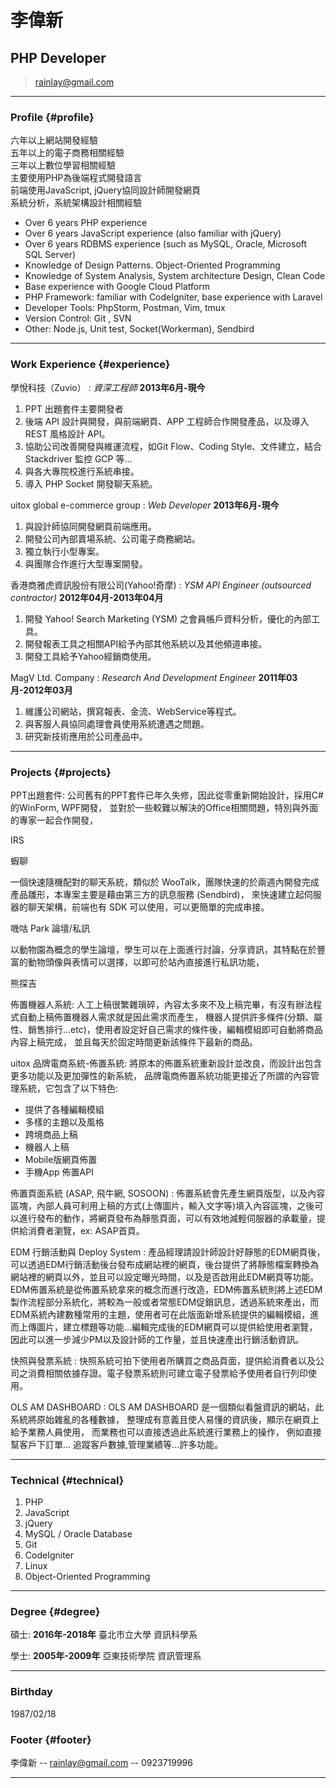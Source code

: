 # 李偉新

## PHP Developer

> [rainlay@gmail.com](rainlay@gmail.com)  

------

### Profile {#profile}

六年以上網站開發經驗  
五年以上的電子商務相關經驗  
三年以上數位學習相關經驗  
主要使用PHP為後端程式開發語言  
前端使用JavaScript, jQuery協同設計師開發網頁  
系統分析，系統架構設計相關經驗

* Over 6 years PHP experience
* Over 6 years JavaScript experience (also familiar with jQuery)
* Over 6 years RDBMS experience (such as MySQL, Oracle, Microsoft SQL Server)
* Knowledge of Design Patterns. Object-Oriented Programming
* Knowledge of System Analysis, System architecture  Design, Clean Code
* Base experience with Google Cloud Platform
* PHP Framework: familiar with CodeIgniter, base experience with Laravel
* Developer Tools: PhpStorm, Postman, Vim, tmux
* Version Control: Git , SVN
* Other: Node.js, Unit test, Socket(Workerman), Sendbird

------

### Work Experience {#experience}

學悅科技（Zuvio）
: *資深工程師*
  __2013年6月-現今__

  1. PPT 出題套件主要開發者
  2. 後端 API 設計與開發，與前端網頁、APP 工程師合作開發產品，以及導入 REST 風格設計 API。
  3. 協助公司改善開發與維運流程，如Git Flow、Coding Style、文件建立，結合 Stackdriver 監控 GCP 等…
  4. 與各大專院校進行系統串接。
  5. 導入 PHP Socket 開發聊天系統。

uitox global e-commerce group
: *Web Developer*
  __2013年6月-現今__

  1. 與設計師協同開發網頁前端應用。  
  2. 開發公司內部賣場系統、公司電子商務網站。  
  3. 獨立執行小型專案。  
  4. 與團隊合作進行大型專案開發。

香港商雅虎資訊股份有限公司(Yahoo!奇摩)
: *YSM API Engineer (outsourced contractor)*
  __2012年04月-2013年04月__

  1. 開發 Yahoo! Search Marketing (YSM) 之會員帳戶資料分析，優化的內部工具。
  2. 開發報表工具之相關API給予內部其他系統以及其他頻道串接。  
  3. 開發工具給予Yahoo經銷商使用。

MagV Ltd. Company
: *Research And Development Engineer*
  __2011年03月-2012年03月__

  1. 維護公司網站，撰寫報表、金流、WebService等程式。  
  2. 與客服人員協同處理會員使用系統遭遇之問題。  
  3. 研究新技術應用於公司產品中。

------

### Projects {#projects}

PPT出題套件:
公司舊有的PPT套件已年久失修，因此從零重新開始設計，採用C#的WinForm, WPF開發，
並對於一些較難以解決的Office相關問題，特別與外面的專家一起合作開發，

IRS

蝦聊

一個快速隨機配對的聊天系統，類似於 WooTalk，團隊快速的於兩週內開發完成產品雛形，本專案主要是藉由第三方的訊息服務 (Sendbird)，
來快速建立起伺服器的聊天架構，前端也有 SDK 可以使用，可以更簡單的完成串接。

嘰咕 Park 論壇/私訊

以動物園為概念的學生論壇，學生可以在上面進行討論，分享資訊，其特點在於豐富的動物頭像與表情可以選擇，以即可於站內直接進行私訊功能，

熊探吉

佈置機器人系統:
人工上稿很繁雜瑣碎，內容太多來不及上稿完畢，有沒有辦法程式自動上稿佈置機器人需求就是因此需求而產生，
機器人提供許多條件(分類、屬性、銷售排行...etc)，使用者設定好自己需求的條件後，編輯模組即可自動將商品內容上稿完成，
並且每天於固定時間更新該條件下最新的商品。

uitox 品牌電商系統-佈置系統:
將原本的佈置系統重新設計並改良，而設計出包含更多功能以及更加彈性的新系統，
品牌電商佈置系統功能更接近了所謂的內容管理系統，它包含了以下特色:

* 提供了各種編輯模組
* 多樣的主題以及風格
* 跨境商品上稿
* 機器人上稿
* Mobile版網頁佈置
* 手機App 佈置API

佈置頁面系統 (ASAP, 飛牛網, SOSOON)
: 佈置系統會先產生網頁版型，以及內容區塊，內部人員可利用上稿的方式(上傳圖片，輸入文字等)填入內容區塊，之後可以進行發布的動作，將網頁發布為靜態頁面，可以有效地減輕伺服器的承載量，提供給消費者瀏覽，ex: ASAP首頁。

EDM 行銷活動與 Deploy System
: 產品經理請設計師設計好靜態的EDM網頁後，可以透過EDM行銷活動後台發布成網站裡的網頁，後台提供了將靜態檔案轉換為網站裡的網頁以外，並且可以設定曝光時間，以及是否啟用此EDM網頁等功能。  
EDM佈置系統是從佈置系統拿來的概念而進行改造，EDM佈置系統則將上述EDM製作流程部分系統化，將較為一般或者常態EDM促銷訊息，透過系統來產出，而EDM系統內建數種常用的主題，使用者可在此版面新增系統提供的編輯模組，進而上傳圖片，建立標題等功能...編輯完成後的EDM網頁可以提供給使用者瀏覽，因此可以進一步減少PM以及設計師的工作量，並且快速產出行銷活動資訊。

快照與發票系統
: 快照系統可拍下使用者所購買之商品頁面，提供給消費者以及公司之消費相關依據存證。電子發票系統則可建立電子發票給予使用者自行列印使用。

OLS AM DASHBOARD
: OLS AM DASHBOARD 是一個類似看盤資訊的網站，此系統將原始雜亂的各種數據，
整理成有意義且使人易懂的資訊後，顯示在網頁上給予業務人員使用，
而業務也可以直接透過此系統進行業務上的操作，
例如直接幫客戶下訂單... 追蹤客戶數據,管理業績等...許多功能。

------

### Technical {#technical}

1. PHP
1. JavaScript
1. jQuery
1. MySQL / Oracle Database
1. Git
1. CodeIgniter
1. Linux
1. Object-Oriented Programming

------

### Degree {#degree}

碩士:
  __2016年-2018年__
臺北市立大學 資訊科學系

學士:
  __2005年-2009年__
亞東技術學院 資訊管理系

------

### Birthday

1987/02/18

### Footer {#footer}

李偉新 -- [rainlay@gmail.com](rainlay@gmail.com) -- 0923719996

------
